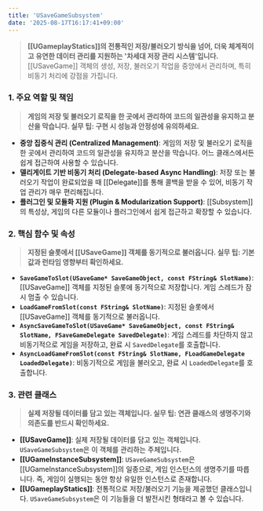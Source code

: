 ```yaml
---
title: 'USaveGameSubsystem'
date: '2025-08-17T16:17:41+09:00'
---
```

> **[[UGameplayStatics]]의 전통적인 저장/불러오기 방식을 넘어, 더욱 체계적이고 유연한 데이터 관리를 지원하는 '차세대 저장 관리 시스템'입니다.** [[USaveGame]] 객체의 생성, 저장, 불러오기 작업을 중앙에서 관리하며, 특히 비동기 처리에 강점을 가집니다.

### **1. 주요 역할 및 책임**
> **게임의 저장 및 불러오기 로직을 한 곳에서 관리하여 코드의 일관성을 유지하고 분산을 막습니다. 실무 팁: 구현 시 성능과 안정성에 유의하세요.**
* **중앙 집중식 관리 (Centralized Management)**:
	게임의 저장 및 불러오기 로직을 한 곳에서 관리하여 코드의 일관성을 유지하고 분산을 막습니다. 어느 클래스에서든 쉽게 접근하여 사용할 수 있습니다.
* **델리게이트 기반 비동기 처리 (Delegate-based Async Handling)**:
	저장 또는 불러오기 작업이 완료되었을 때 [[Delegate]]를 통해 콜백을 받을 수 있어, 비동기 작업 관리가 매우 편리해집니다.
* **플러그인 및 모듈화 지원 (Plugin & Modularization Support)**:
	[[Subsystem]]의 특성상, 게임의 다른 모듈이나 플러그인에서 쉽게 접근하고 확장할 수 있습니다.

### **2. 핵심 함수 및 속성**
> **지정된 슬롯에서 [[USaveGame]] 객체를 동기적으로 불러옵니다. 실무 팁: 기본값과 런타임 영향부터 확인하세요.**
* **`SaveGameToSlot(USaveGame* SaveGameObject, const FString& SlotName)`**:
	[[USaveGame]] 객체를 지정된 슬롯에 동기적으로 저장합니다. 게임 스레드가 잠시 멈출 수 있습니다.
* **`LoadGameFromSlot(const FString& SlotName)`**:
	지정된 슬롯에서 [[USaveGame]] 객체를 동기적으로 불러옵니다.
* **`AsyncSaveGameToSlot(USaveGame* SaveGameObject, const FString& SlotName, FSaveGameDelegate SavedDelegate)`**:
	게임 스레드를 차단하지 않고 비동기적으로 게임을 저장하고, 완료 시 `SavedDelegate`를 호출합니다.
* **`AsyncLoadGameFromSlot(const FString& SlotName, FLoadGameDelegate LoadedDelegate)`**:
	비동기적으로 게임을 불러오고, 완료 시 `LoadedDelegate`를 호출합니다.

### **3. 관련 클래스**
> **실제 저장될 데이터를 담고 있는 객체입니다. 실무 팁: 연관 클래스의 생명주기와 의존도를 반드시 확인하세요.**
* **[[USaveGame]]**:
	실제 저장될 데이터를 담고 있는 객체입니다. `USaveGameSubsystem`은 이 객체를 관리하는 주체입니다.
* **[[UGameInstanceSubsystem]]**:
	`USaveGameSubsystem`은 [[UGameInstanceSubsystem]]의 일종으로, 게임 인스턴스의 생명주기를 따릅니다. 즉, 게임이 실행되는 동안 항상 유일한 인스턴스로 존재합니다.
* **[[UGameplayStatics]]**:
	전통적으로 저장/불러오기 기능을 제공했던 클래스입니다. `USaveGameSubsystem`은 이 기능들을 더 발전시킨 형태라고 볼 수 있습니다.